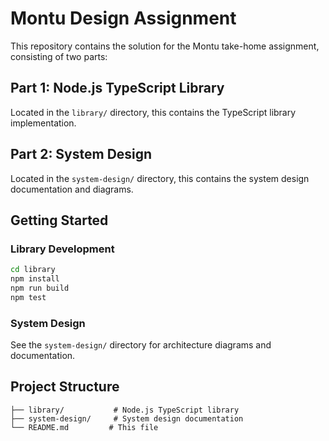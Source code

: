 # Montu Design Assignment

This repository contains the solution for the Montu take-home assignment, consisting of two parts:

## Part 1: Node.js TypeScript Library

Located in the `library/` directory, this contains the TypeScript library implementation.

## Part 2: System Design

Located in the `system-design/` directory, this contains the system design documentation and diagrams.

## Getting Started

### Library Development

```bash
cd library
npm install
npm run build
npm test
```

### System Design

See the `system-design/` directory for architecture diagrams and documentation.

## Project Structure

```
├── library/           # Node.js TypeScript library
├── system-design/     # System design documentation
└── README.md         # This file
```